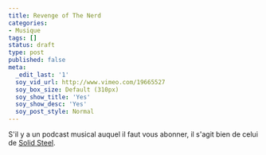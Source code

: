 ```yaml
---
title: Revenge of The Nerd
categories:
- Musique
tags: []
status: draft
type: post
published: false
meta:
  _edit_last: '1'
  soy_vid_url: http://www.vimeo.com/19665527
  soy_box_size: Default (310px)
  soy_show_title: 'Yes'
  soy_show_desc: 'Yes'
  soy_post_style: Normal
---
```

S'il y a un podcast musical auquel il faut vous abonner, il s'agit bien de celui de <a title="Site de Solid Steel" href="http://solidsteel.ninjatune.net/">Solid Steel</a>.
